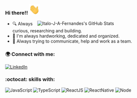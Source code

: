 ### Hi there!! <img src="Hi.gif" width="35px"> 

<img title="Italo-J-A-Fernandes's GitHub Stats" align="right" heigth="300" width="400" src="https://github-readme-stats.vercel.app/api?username=Italo-J-A-Fernandes&show_icons=true&theme=dark)"
/>

- :mag: Always curious, researching and building.
- :memo: I'm always hardworking, dedicated and organized.
- :ant: Always trying to communicate, help and work as a team.


### :earth_africa: Connect with me:

[<img src="https://img.shields.io/badge/-LinkedIn-blue?style=flat-square&logo=Linkedin&logoColor=white&link=https://www.linkedin.com/in/italo-fernandes-2b560235" height="22" title="LinkedIn" />](https://www.linkedin.com/in/italo-fernandes-2b560235) 

### :octocat: skills with:

![JavaScript](https://img.shields.io/badge/-JavaScript-000000?style=flat&logo=javascript)
![TypeScript](https://img.shields.io/badge/-TypeScript-blue?style=flat&logo=typescript)
![ReactJS](https://img.shields.io/badge/-ReactJS-blue?style=flat&logo=react)
![ReactNative](https://img.shields.io/badge/-ReactNative-blue?style=flat&logo=react)
![Node](https://img.shields.io/badge/-Node.js-brightgreen?style=flat&logo=node.js)

